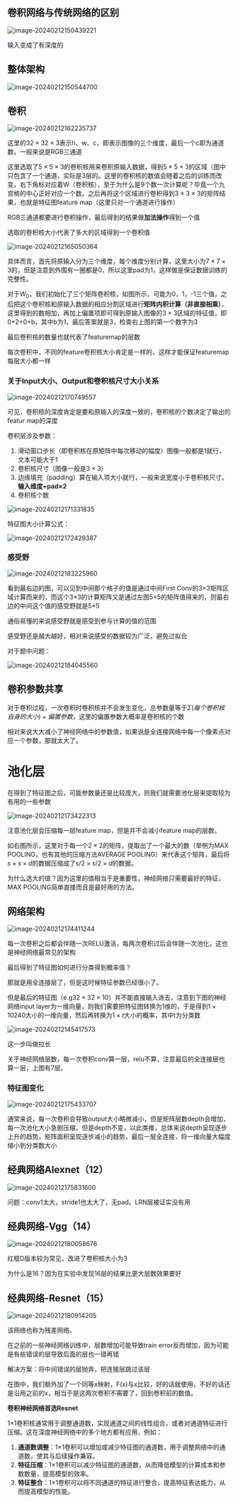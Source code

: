 ## 卷积网络与传统网络的区别

![image-20240212150439221](3_卷积神经网络.assets/image-20240212150439221.png)

输入变成了有深度的

## 整体架构

![image-20240212150544700](3_卷积神经网络.assets/image-20240212150544700.png)



## 卷积

![image-20240212162235737](3_卷积神经网络.assets/image-20240212162235737.png)

这里的$32\times 32\times 3$表示h、w、c，即表示图像的三个维度，最后一个c即为通道数，一般来说是RGB三通道

这里选取了$5\times 5\times 3$的卷积核用来卷积原输入数据，得到$5\times 5 \times 3$的区域（图中只包含了一个通道，实际是3层的。这里的卷积核的数值会随着之后的训练而改变，右下角标对应着W（卷积核），至于为什么是9个数一次计算呢？毕竟一个九宫格的中心正好对应一个数。之后再将这个区域进行卷积得到$3\times 3 \times 3$的矩阵结果，也就是特征图feature map（这里只对一个通道进行操作）

RGB三通道都要进行卷积操作，最后得到的结果做**加法操作**得到一个值

选取的卷积核大小代表了多大的区域得到一个卷积值

![image-20240212165050364](3_卷积神经网络.assets/image-20240212165050364.png)

具体而言，首先将原输入分为三个维度，每个维度分别计算，这里大小为$7 \times 7 \times 3$的，但是注意到外围有一圈都是0，所以这里pad为1，这样做是保证数据训练的完整性。

对于$W_0$，我们初始化了三个矩阵卷积核，如图所示，可能为0，1，-1三个值，之后把这个卷积核和原输入数据的相应分割区域进行**矩阵内积计算（非直接相乘）**，这里得到的数相加，再加上偏置项即可得到原输入图像的$3\times 3$区域的特征值，即0+2+0+b，其中b为1，最后答案就是3，检查右上图的第一个数字为3

最后卷积核的数量也就代表了featuremap的层数

每次卷积中，不同的feature卷积核大小肯定是一样的，这样才能保证featuremap每层大小都一样



### 关于Input大小、Output和卷积核尺寸大小关系

![image-20240212170749557](3_卷积神经网络.assets/image-20240212170749557.png)

可见，卷积核的深度肯定是要和原输入的深度一致的，卷积核的个数决定了输出的featur map的深度

卷积层涉及参数：

1. 滑动窗口步长（即卷积核在原矩阵中每次移动的幅度）图像一般都是1就行，文本可能大于1
2. 卷积核尺寸（图像一般是$3\times 3$）
3. 边缘填充（padding）算在输入项大小就行，一般来说宽度小于卷积核尺寸。**输入维度+pad×2**
4. 卷积核个数

![image-20240212171331835](3_卷积神经网络.assets/image-20240212171331835.png)



特征图大小计算公式：

![image-20240212172429387](3_卷积神经网络.assets/image-20240212172429387.png)

### 感受野

![image-20240212183225960](3_卷积神经网络.assets/image-20240212183225960.png)

看到最右边的图，可以见到中间那个格子的值是通过中间First Conv的3×3矩阵区域计算而来的，而这个3×3的计算矩阵又是通过左图5×5的矩阵值得来的，则最右边的中间这个值的感受野就是5×5

通俗易懂的来说感受野就是感受到参与计算的值的范围



感受野还是越大越好，相对来说感受的数据较为广泛，避免过拟合

对于题中问题：

![image-20240212184045560](3_卷积神经网络.assets/image-20240212184045560.png)

## 卷积参数共享

对于卷积过程，一次卷积时卷积核并不会发生变化，总参数量等于$\Sigma (每个卷积核自身的大小)+偏置参数$，这里的偏置参数大概率是卷积核的个数

相对来说大大减小了神经网络中的参数值，如果说是全连接网络中每一个像素点对应一个参数，那就太大了。



# 池化层

在得到了特征图之后，可能参数量还是比较庞大，则我们就需要池化层来提取较为有用的一些参数

![image-20240212173422313](3_卷积神经网络.assets/image-20240212173422313.png)

注意池化层会压缩每一层feature map，但是并不会减小feature map的层数。

如右图所示，这里对于每一个$2\times 2$的矩阵，提取出了一个最大的数（举例为MAX POOLING，也有其他的压缩方法AVERAGE POOLING）来代表这个矩阵，最后将$s\times s\times d$的数据压缩成了$s/2\times s/2\times d$的数据。

为什么选大的值？因为这里的值相当于是重要性，神经网络只需要最好的特征，MAX POOLING简单直接而且是最好用的方法。



## 网络架构

![image-20240212174411244](3_卷积神经网络.assets/image-20240212174411244.png)

每一次卷积之后都会伴随一次RELU激活，每两次卷积过后会伴随一次池化，这也是神经网络最常见的架构

最后得到了特征图如何进行分类得到概率值？

那就是用全连接层了，但是这时候特征参数已经很小了。

但是最后的特征图（e.g$32\times 32\times 10$）并不能直接输入进去，注意到下图的神经网络input layer为一维向量，则我们需要把特征图转换为1维的，于是得到$1\times 10240$大小的一维向量，然后再转换为$1\times t$大小的概率，其中t为分类数

![image-20240212145417573](3_卷积神经网络.assets/image-20240212145417573.png)

这一步叫做拉长

关于神经网络层数，每一次卷积conv算一层，relu不算，注意最后的全连接层也算一层，上图有7层。

### 特征图变化

![image-20240212175433707](3_卷积神经网络.assets/image-20240212175433707.png)

通常来说，每一次卷积会导致output大小略微减小，但是矩阵层数depth会增加，每一次池化大小急剧压缩，但是depth不变，以此类推，总体来说depth呈现逐步上升的趋势，矩阵面积呈现逐步减小的趋势，最后一层全连接，将一维向量大幅度缩小到分类数大小



## 经典网络Alexnet（12）

![image-20240212175831600](3_卷积神经网络.assets/image-20240212175831600.png)

问题：conv1太大，stride1也太大了，无pad。LRN层被证实没有用



## 经典网络-Vgg（14）

![image-20240212180058676](3_卷积神经网络.assets/image-20240212180058676.png)

红框D版本较为常见，改进了卷积核大小为3

为什么是16？因为在实验中发现16层的结果比更大层数效果要好



## 经典网络-Resnet（15）

![image-20240212180914205](3_卷积神经网络.assets/image-20240212180914205.png)

该网络也称为残差网络。

在之前的一些神经网络训练中，层数增加可能导致train error反而增加，因为可能是有些错误的层导致后面的层也一错再错

解决方案：将中间错误的层抛弃，把连接层跳过该层

在图中，我们额外加了一个同等x映射，F(x)与x比较，好的话就使用，不好的话还是沿用之前的x，相当于是这两次卷积不需要了，回到卷积前的数值。

**卷积神经网络首选Resnet**







1×1卷积核通常用于调整通道数，实现通道之间的线性组合，或者对通道特征进行压缩。这在深度神经网络中的多个地方都有应用，例如：

1. **通道数调整**：1×1卷积可以增加或减少特征图的通道数，用于调整网络中的通道数，使其与后续操作兼容。
2. **特征压缩**：1×1卷积可以减少特征图的通道数，从而降低模型的计算成本和参数数量，提高模型的效率。
3. **特征整合**：1×1卷积可以将不同通道的特征进行整合，提高特征表达能力，从而提高模型的性能。